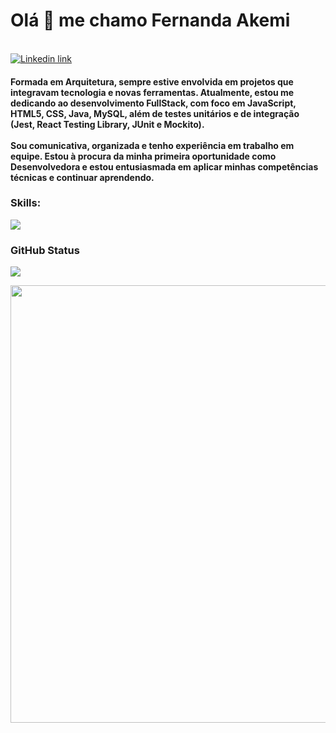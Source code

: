 <h1>Olá 👋 me chamo Fernanda Akemi</h1>

<br>
<a target="_blank" href="https://www.linkedin.com/in/akemicomette">
<img src="https://img.shields.io/badge/linkedin-0077B5.svg?style=for-the-badge&logo=linkedin&logoColor=white" alt="Linkedin link">
</a></br>

<div align="left"><h4>
Formada em Arquitetura, sempre estive envolvida em projetos que integravam tecnologia e novas ferramentas. Atualmente, estou me dedicando ao desenvolvimento FullStack, com foco em JavaScript, HTML5, CSS, Java, MySQL, além de testes unitários e de integração (Jest, React Testing Library, JUnit e Mockito).
<br><br>
Sou comunicativa, organizada e tenho experiência em trabalho em equipe. Estou à procura da minha primeira oportunidade como Desenvolvedora e estou entusiasmada em aplicar minhas competências técnicas e continuar aprendendo.
</div></h4>

<h3>Skills:</h3>
<p align="left">
  <a href="https://skillicons.dev">
    <img src="https://skillicons.dev/icons?i=html,css,js,git" />
  </a>
</p>

<h3>GitHub Status</h3>

<p align="left"><img src="https://github-readme-stats.vercel.app/api/top-langs/?username=akemicomette&hide=HTML&langs_count=8&layout=compact&theme=react&border_radius=10&size_weight=0.5&count_weight=0.5&exclude_repo=github-readme-stats"%20alt="top%20langs"></p>

<p align="center">
  <img src="https://i.giphy.com/media/v1.Y2lkPTc5MGI3NjExYWE2bGp1ZDVwNXp6dTRzMTZlejJ5NWtjNGEyZjd2emNrMDhjNHdqYiZlcD12MV9pbnRlcm5hbF9naWZfYnlfaWQmY3Q9Zw/F99PZtJC8Hxm0/giphy.gif" width="700"></p>

















<!--
**akemicomette/akemicomette** is a ✨ _special_ ✨ repository because its `README.md` (this file) appears on your GitHub profile.

Here are some ideas to get you started:

- 🔭 I’m currently working on ...
- 🌱 I’m currently learning ...
- 👯 I’m looking to collaborate on ...
- 🤔 I’m looking for help with ...
- 💬 Ask me about ...
- 📫 How to reach me: ...
- 😄 Pronouns: ...
- ⚡ Fun fact: ...
-->
